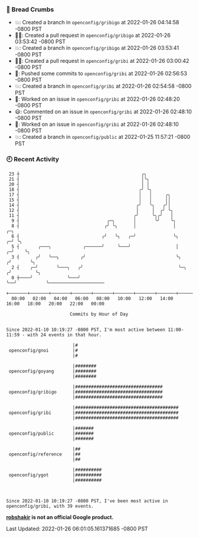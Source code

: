 ### 🍞 Bread Crumbs

 * 💥: Created a branch in `openconfig/gribigo` at 2022-01-26 04:14:58 -0800 PST
 * ✍🏼: Created a pull request in `openconfig/gribigo` at 2022-01-26 03:53:42 -0800 PST
 * 💥: Created a branch in `openconfig/gribigo` at 2022-01-26 03:53:41 -0800 PST
 * ✍🏼: Created a pull request in `openconfig/gribi` at 2022-01-26 03:00:42 -0800 PST
 * 🚢: Pushed some commits to `openconfig/gribi` at 2022-01-26 02:56:53 -0800 PST
 * 💥: Created a branch in `openconfig/gribi` at 2022-01-26 02:54:58 -0800 PST
 * 👀: Worked on an issue in `openconfig/gribi` at 2022-01-26 02:48:20 -0800 PST
 * 😃: Commented on an issue in `openconfig/gribi` at 2022-01-26 02:48:10 -0800 PST
 * 👀: Worked on an issue in `openconfig/gribi` at 2022-01-26 02:48:10 -0800 PST
 * 💥: Created a branch in `openconfig/public` at 2022-01-25 11:57:21 -0800 PST

### 🕘 Recent Activity
```
 23 ┼                                              ╭╮
 21 ┤                                              │╰╮
 20 ┤                                              │ │
 18 ┤                                             ╭╯ ╰╮
 17 ┤                                             │   │     ╭╮
 15 ┤                                             │   │     ││
 14 ┤                                            ╭╯   ╰╮   ╭╯│
 12 ┤                                            │     │  ╭╯ ╰╮
 11 ┤                                           ╭╯     ╰╮╭╯   │
  9 ┤                                 ╭─╮       │       ╰╯    ╰╮
  8 ┤                                ╭╯ ╰╮      │              │            ╭─╮
  6 ┤                               ╭╯   ╰╮   ╭─╯              ╰╮         ╭─╯ ╰╮
  5 ┤       ╭───╮            ╭──────╯     ╰───╯                 │       ╭─╯    ╰╮
  3 ┤      ╭╯   ╰──╮        ╭╯                                  ╰╮     ╭╯       ╰╮
  2 ┤    ╭─╯       ╰───╮   ╭╯                                    ╰─╮  ╭╯         ╰╮
  0 ┼────╯             ╰───╯                                       ╰──╯           ╰─────────────────────
    +───────+───────+───────+───────+───────+───────+───────+───────+───────+───────+───────+───────+────
  00:00   02:00   04:00   06:00   08:00   10:00   12:00   14:00   16:00   18:00   20:00   22:00   00:00   

						Commits by Hour of Day


Since 2022-01-10 10:19:27 -0800 PST, I'm most active between 11:00-11:59 - with 24 events in that hour.

```



```
                         |#
 openconfig/gnoi         |#
                         |#

                         |########
 openconfig/goyang       |########
                         |########

                         |#################################
 openconfig/gribigo      |#################################
                         |#################################

                         |#######################################
 openconfig/gribi        |#######################################
                         |#######################################

                         |#######
 openconfig/public       |#######
                         |#######

                         |##
 openconfig/reference    |##
                         |##

                         |##########
 openconfig/ygot         |##########
                         |##########



Since 2022-01-10 10:19:27 -0800 PST, I've been most active in openconfig/gribi, with 39 events.

```
**[robshakir](mailto:robjs@google.com) is not an official Google product.**  


Last Updated: 2022-01-26 06:01:05.161371685 -0800 PST
